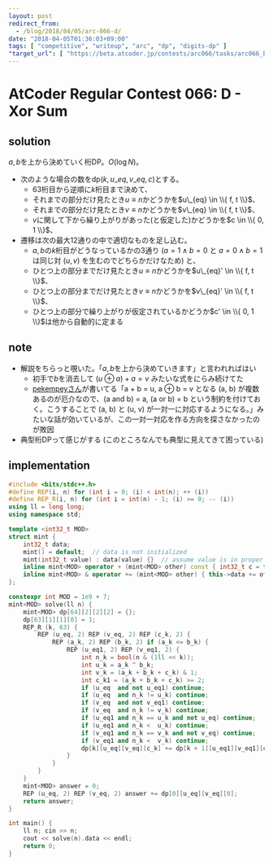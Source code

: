```yaml
---
layout: post
redirect_from:
  - /blog/2018/04/05/arc-066-d/
date: "2018-04-05T01:36:03+09:00"
tags: [ "competitive", "writeup", "arc", "dp", "digits-dp" ]
"target_url": [ "https://beta.atcoder.jp/contests/arc066/tasks/arc066_b" ]
---
```


# AtCoder Regular Contest 066: D - Xor Sum

## solution

$a, b$を上から決めていく桁DP。$O(\log N)$。

-   次のような場合の数を$\mathrm{dp}(k, u\_{eq}, v\_{eq}, c)$とする。
    -   $63$桁目から逆順に$k$桁目まで決めて、
    -   それまでの部分だけ見たとき$u \equiv n$かどうかを$u\_{eq} \in \\{ f, t \\}$、
    -   それまでの部分だけ見たとき$v \equiv n$かどうかを$v\_{eq} \in \\{ f, t \\}$、
    -   $v$に関して下から繰り上がりがあった(と仮定した)かどうかを$c \in \\{ 0, 1 \\}$、
-   遷移は次の最大$12$通りの中で適切なものを足し込む。
    -   $a, b$の$k$桁目がどうなっているかの$3$通り ($a = 1 \land b = 0$ と $a = 0 \land b = 1$ は同じ対 $(u, v)$ を生むのでどちらかだけなため) と、
    -   ひとつ上の部分までだけ見たとき$u \equiv n$かどうかを$u\_{eq}' \in \\{ f, t \\}$、
    -   ひとつ上の部分までだけ見たとき$v \equiv n$かどうかを$v\_{eq}' \in \\{ f, t \\}$、
    -   ひとつ上の部分で繰り上がりが仮定されているかどうか$c' \in \\{ 0, 1 \\}$は他から自動的に定まる

## note

-   解説をちらっと覗いた。「$a, b$を上から決めていきます」と言われればはい
    -   初手で$b$を消去して $(u \oplus a) + a = v$ みたいな式をにらみ続けてた
    -   [pekempeyさん](https://pekempey.hatenablog.com/entry/2016/12/20/163837)が書いてる「a + b = u, a ⊕ b = v となる (a, b) が複数あるのが厄介なので、(a and b) = a, (a or b) = b という制約を付けておく。こうすることで (a, b) と (u, v) が一対一に対応するようになる。」みたいな話が効いているが、この一対一対応を作る方向を探さなかったのが敗因
-   典型桁DPって感じがする (このところなんでも典型に見えてきて困っている)

## implementation

``` c++
#include <bits/stdc++.h>
#define REP(i, n) for (int i = 0; (i) < int(n); ++ (i))
#define REP_R(i, n) for (int i = int(n) - 1; (i) >= 0; -- (i))
using ll = long long;
using namespace std;

template <int32_t MOD>
struct mint {
    int32_t data;
    mint() = default;  // data is not initialized
    mint(int32_t value) : data(value) {}  // assume value is in proper range
    inline mint<MOD> operator + (mint<MOD> other) const { int32_t c = this->data + other.data; return mint<MOD>(c >= MOD ? c - MOD : c); }
    inline mint<MOD> & operator += (mint<MOD> other) { this->data += other.data; if (this->data >= MOD) this->data -= MOD; return *this; }
};

constexpr int MOD = 1e9 + 7;
mint<MOD> solve(ll n) {
    mint<MOD> dp[64][2][2][2] = {};
    dp[63][1][1][0] = 1;
    REP_R (k, 63) {
        REP (u_eq, 2) REP (v_eq, 2) REP (c_k, 2) {
            REP (a_k, 2) REP (b_k, 2) if (a_k <= b_k) {
                REP (u_eq1, 2) REP (v_eq1, 2) {
                    int n_k = bool(n & (1ll << k));
                    int u_k = a_k ^ b_k;
                    int v_k = (a_k + b_k + c_k) & 1;
                    int c_k1 = (a_k + b_k + c_k) >= 2;
                    if (u_eq  and not u_eq1) continue;
                    if (u_eq  and n_k != u_k) continue;
                    if (v_eq  and not v_eq1) continue;
                    if (v_eq  and n_k != v_k) continue;
                    if (u_eq1 and n_k == u_k and not u_eq) continue;
                    if (u_eq1 and n_k <  u_k) continue;
                    if (v_eq1 and n_k == v_k and not v_eq) continue;
                    if (v_eq1 and n_k <  v_k) continue;
                    dp[k][u_eq][v_eq][c_k] += dp[k + 1][u_eq1][v_eq1][c_k1];
                }
            }
        }
    }
    mint<MOD> answer = 0;
    REP (u_eq, 2) REP (v_eq, 2) answer += dp[0][u_eq][v_eq][0];
    return answer;
}

int main() {
    ll n; cin >> n;
    cout << solve(n).data << endl;
    return 0;
}
```
